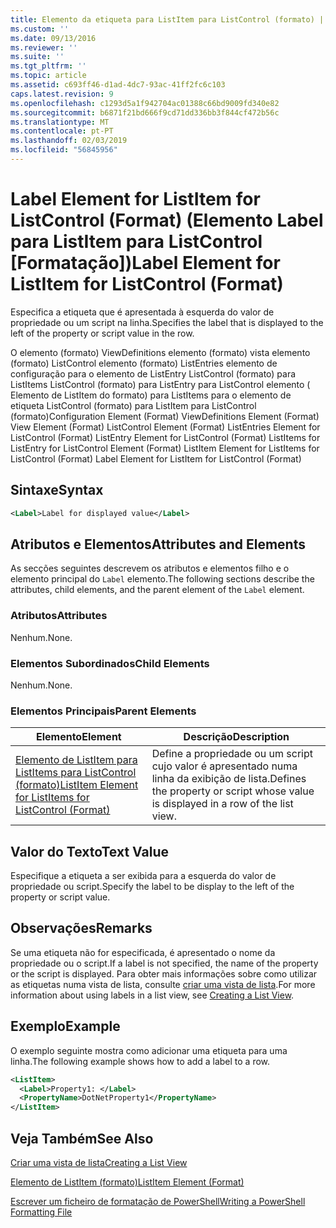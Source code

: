 ```yaml
---
title: Elemento da etiqueta para ListItem para ListControl (formato) | Documentos da Microsoft
ms.custom: ''
ms.date: 09/13/2016
ms.reviewer: ''
ms.suite: ''
ms.tgt_pltfrm: ''
ms.topic: article
ms.assetid: c693ff46-d1ad-4dc7-93ac-41ff2fc6c103
caps.latest.revision: 9
ms.openlocfilehash: c1293d5a1f942704ac01388c66bd9009fd340e82
ms.sourcegitcommit: b6871f21bd666f9cd71dd336bb3f844cf472b56c
ms.translationtype: MT
ms.contentlocale: pt-PT
ms.lasthandoff: 02/03/2019
ms.locfileid: "56845956"
---
```

# <a name="label-element-for-listitem-for-listcontrol-format"></a><span data-ttu-id="51b70-102">Label Element for ListItem for ListControl (Format) (Elemento Label para ListItem para ListControl [Formatação])</span><span class="sxs-lookup"><span data-stu-id="51b70-102">Label Element for ListItem for ListControl (Format)</span></span>

<span data-ttu-id="51b70-103">Especifica a etiqueta que é apresentada à esquerda do valor de propriedade ou um script na linha.</span><span class="sxs-lookup"><span data-stu-id="51b70-103">Specifies the label that is displayed to the left of the property or script value in the row.</span></span>

<span data-ttu-id="51b70-104">O elemento (formato) ViewDefinitions elemento (formato) vista elemento (formato) ListControl elemento (formato) ListEntries elemento de configuração para o elemento de ListEntry ListControl (formato) para ListItems ListControl (formato) para ListEntry para ListControl elemento ( Elemento de ListItem do formato) para ListItems para o elemento de etiqueta ListControl (formato) para ListItem para ListControl (formato)</span><span class="sxs-lookup"><span data-stu-id="51b70-104">Configuration Element (Format) ViewDefinitions Element (Format) View Element (Format) ListControl Element (Format) ListEntries Element for ListControl (Format) ListEntry Element for ListControl (Format) ListItems for ListEntry for ListControl Element (Format) ListItem Element for ListItems for ListControl (Format) Label Element for ListItem for ListControl (Format)</span></span>

## <a name="syntax"></a><span data-ttu-id="51b70-105">Sintaxe</span><span class="sxs-lookup"><span data-stu-id="51b70-105">Syntax</span></span>

```xml
<Label>Label for displayed value</Label>
```

## <a name="attributes-and-elements"></a><span data-ttu-id="51b70-106">Atributos e Elementos</span><span class="sxs-lookup"><span data-stu-id="51b70-106">Attributes and Elements</span></span>

<span data-ttu-id="51b70-107">As secções seguintes descrevem os atributos e elementos filho e o elemento principal do `Label` elemento.</span><span class="sxs-lookup"><span data-stu-id="51b70-107">The following sections describe the attributes, child elements, and the parent element of the `Label` element.</span></span>

### <a name="attributes"></a><span data-ttu-id="51b70-108">Atributos</span><span class="sxs-lookup"><span data-stu-id="51b70-108">Attributes</span></span>

<span data-ttu-id="51b70-109">Nenhum.</span><span class="sxs-lookup"><span data-stu-id="51b70-109">None.</span></span>

### <a name="child-elements"></a><span data-ttu-id="51b70-110">Elementos Subordinados</span><span class="sxs-lookup"><span data-stu-id="51b70-110">Child Elements</span></span>

<span data-ttu-id="51b70-111">Nenhum.</span><span class="sxs-lookup"><span data-stu-id="51b70-111">None.</span></span>

### <a name="parent-elements"></a><span data-ttu-id="51b70-112">Elementos Principais</span><span class="sxs-lookup"><span data-stu-id="51b70-112">Parent Elements</span></span>

|<span data-ttu-id="51b70-113">Elemento</span><span class="sxs-lookup"><span data-stu-id="51b70-113">Element</span></span>|<span data-ttu-id="51b70-114">Descrição</span><span class="sxs-lookup"><span data-stu-id="51b70-114">Description</span></span>|
|-------------|-----------------|
|[<span data-ttu-id="51b70-115">Elemento de ListItem para ListItems para ListControl (formato)</span><span class="sxs-lookup"><span data-stu-id="51b70-115">ListItem Element for ListItems for ListControl (Format)</span></span>](./listitem-element-for-listitems-for-listcontrol-format.md)|<span data-ttu-id="51b70-116">Define a propriedade ou um script cujo valor é apresentado numa linha da exibição de lista.</span><span class="sxs-lookup"><span data-stu-id="51b70-116">Defines the property or script whose value is displayed in a row of the list view.</span></span>|

## <a name="text-value"></a><span data-ttu-id="51b70-117">Valor do Texto</span><span class="sxs-lookup"><span data-stu-id="51b70-117">Text Value</span></span>

<span data-ttu-id="51b70-118">Especifique a etiqueta a ser exibida para a esquerda do valor de propriedade ou script.</span><span class="sxs-lookup"><span data-stu-id="51b70-118">Specify the label to be display to the left of the property or script value.</span></span>

## <a name="remarks"></a><span data-ttu-id="51b70-119">Observações</span><span class="sxs-lookup"><span data-stu-id="51b70-119">Remarks</span></span>

<span data-ttu-id="51b70-120">Se uma etiqueta não for especificada, é apresentado o nome da propriedade ou o script.</span><span class="sxs-lookup"><span data-stu-id="51b70-120">If a label is not specified, the name of the property or the script is displayed.</span></span> <span data-ttu-id="51b70-121">Para obter mais informações sobre como utilizar as etiquetas numa vista de lista, consulte [criar uma vista de lista](./creating-a-list-view.md).</span><span class="sxs-lookup"><span data-stu-id="51b70-121">For more information about using labels in a list view, see [Creating a List View](./creating-a-list-view.md).</span></span>

## <a name="example"></a><span data-ttu-id="51b70-122">Exemplo</span><span class="sxs-lookup"><span data-stu-id="51b70-122">Example</span></span>

<span data-ttu-id="51b70-123">O exemplo seguinte mostra como adicionar uma etiqueta para uma linha.</span><span class="sxs-lookup"><span data-stu-id="51b70-123">The following example shows how to add a label to a row.</span></span>

```xml
<ListItem>
  <Label>Property1: </Label>
  <PropertyName>DotNetProperty1</PropertyName>
</ListItem>

```

## <a name="see-also"></a><span data-ttu-id="51b70-124">Veja Também</span><span class="sxs-lookup"><span data-stu-id="51b70-124">See Also</span></span>

[<span data-ttu-id="51b70-125">Criar uma vista de lista</span><span class="sxs-lookup"><span data-stu-id="51b70-125">Creating a List View</span></span>](./creating-a-list-view.md)

[<span data-ttu-id="51b70-126">Elemento de ListItem (formato)</span><span class="sxs-lookup"><span data-stu-id="51b70-126">ListItem Element (Format)</span></span>](./listitem-element-for-listitems-for-listcontrol-format.md)

[<span data-ttu-id="51b70-127">Escrever um ficheiro de formatação de PowerShell</span><span class="sxs-lookup"><span data-stu-id="51b70-127">Writing a PowerShell Formatting File</span></span>](./writing-a-powershell-formatting-file.md)
